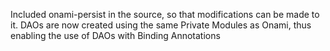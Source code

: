 Included onami-persist in the source, so that modifications can be made to it.  DAOs are now created using the same Private Modules as Onami, thus enabling the use of DAOs with Binding Annotations